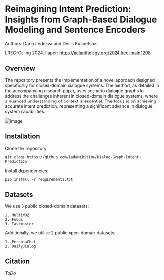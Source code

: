 # Reimagining Intent Prediction: Insights from Graph-Based Dialogue Modeling and Sentence Encoders

Authors: Daria Ledneva and Denis Kusnetsov.

LREC-Coling 2024. Paper: https://aclanthology.org/2024.lrec-main.1208

## Overview
The repository presents the implementation of a novel approach designed specifically for closed-domain dialogue systems. The method, as detailed in the accompanying research paper, uses scenario dialogue graphs to address the challenges inherent in closed-domain dialogue systems, where a nuanced understanding of context is essential. The focus is on achieving accurate intent prediction, representing a significant advance in dialogue system capabilities.

![image](https://github.com/LadaNikitina/Dialog-Graph-Intent-Prediction/assets/23546579/f4c4b96d-dfae-4181-bfbb-58af8b92ca39)

## Installation

Clone the repository:

```git clone https://github.com/LadaNikitina/Dialog-Graph-Intent-Prediction```

Install dependencies:

```pip install -r requirements.txt```

## Datasets

We use 3 public closed-domain datasets:

```
1. MultiWOZ
2. FoCus
3. Taskmaster
```

Additionally, we utilise 2 public open-domain datasets:

```
1. PersonaChat
2. DailyDialog
```

## Citation

_ToDo_
